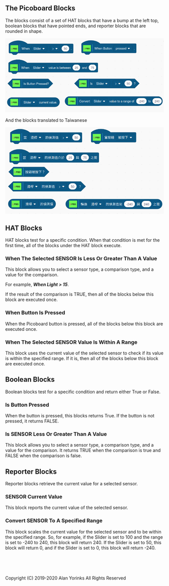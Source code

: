## The Picoboard Blocks

The blocks consist of a set of HAT blocks that have a bump at the left top,
boolean blocks that have pointed ends, and reporter blocks that are rounded in shape.

<img src="../images/pico_blocks_en.png" >

And the blocks translated to Taiwanese

<img src="../images/pico_blocks_tw.png" >


## HAT Blocks

HAT blocks test for a specific condition. When that condition is met for
the first time, all of the blocks under the HAT block execute.

### When The Selected SENSOR Is Less Or Greater Than A Value
This block allows you to select a sensor type, a comparison type, and a
value for the comparison.

For example, ***When Light > 15***.

If the result of the comparison is TRUE, then all of the blocks below
this block are executed once.

### When Button Is Pressed
When the Picoboard button is pressed, all of the blocks below this block
are executed once.

### When The Selected SENSOR Value Is Within A Range
This block uses the current value of the selected sensor to check if its
value is within the specified range. If it is, then all of the blocks
below this block are executed once.

## Boolean Blocks

Boolean blocks test for a specific condition and return either True or False.

### Is Button Pressed
When the button is pressed, this blocks returns True. If the button is
not pressed, it returns FALSE.

### Is SENSOR Less Or Greater Than A Value
This block allows you to select a sensor type, a comparison type, and a
value for the comparison. It returns TRUE when the comparison is true
and FALSE when the comparison is false.

## Reporter Blocks

Reporter blocks retrieve the current value for a selected sensor.

### SENSOR Current Value
This block reports the current value of the selected sensor.

### Convert SENSOR To A Specified Range
This block scales the current value for the selected sensor and to be
within the specified range. So, for example, if the Slider is set to 100
and the range is set to -240 to 240, this block will return 240. If the
Slider is set to 50, this block will return 0, and if the Slider is set
to 0, this block will return -240.

 
 <br> <br> <br>


Copyright (C) 2019-2020 Alan Yorinks All Rights Reserved
